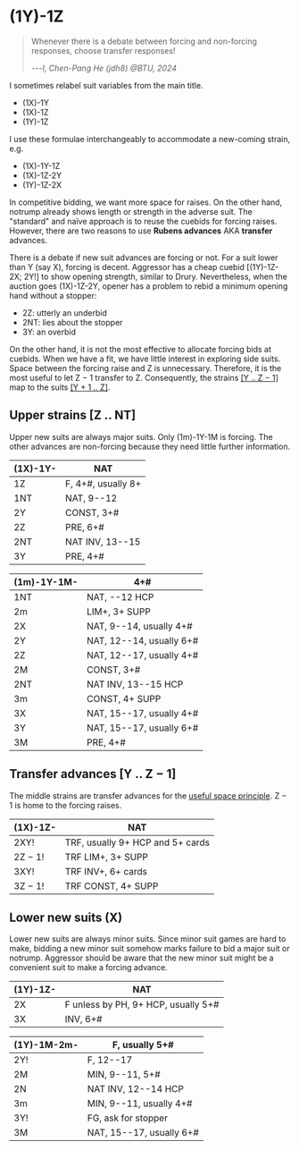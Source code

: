 # (1Y)-1Z

> Whenever there is a debate between forcing and non-forcing responses, choose
> transfer responses!
>
> ---*I, Chen-Pang He (jdh8) @BTU, 2024*

<div class="warning">

I sometimes relabel suit variables from the main title.

- (1X)-1Y
- (1X)-1Z
- (1Y)-1Z

I use these formulae interchangeably to accommodate a new-coming strain, e.g.

- (1X)-1Y-1Z
- (1X)-1Z-2Y
- (1Y)-1Z-2X

</div>

In competitive bidding, we want more space for raises.  On the other hand,
notrump already shows length or strength in the adverse suit.  The "standard"
and naïve approach is to reuse the cuebids for forcing raises.  However, there
are two reasons to use **Rubens advances** AKA **transfer** advances.

There is a debate if new suit advances are forcing or not.  For a suit lower
than Y (say X), forcing is decent.  Aggressor has a cheap cuebid [(1Y)-1Z-2X;
2Y!] to show opening strength, similar to Drury.  Nevertheless, when the auction
goes (1X)-1Z-2Y, opener has a problem to rebid a minimum opening hand without a
stopper:

- 2Z: utterly an underbid
- 2NT: lies about the stopper
- 3Y: an overbid

On the other hand, it is not the most effective to allocate forcing bids at
cuebids.  When we have a fit, we have little interest in exploring side suits.
Space between the forcing raise and Z is unnecessary.  Therefore, it is the most
useful to let Z &minus; 1 transfer to Z.  Consequently, the strains
[[Y .. Z &minus; 1]][interval] map to the suits [[Y + 1 .. Z]][interval].

[interval]: https://en.wikipedia.org/wiki/Interval_(mathematics)#Integer_intervals

## Upper strains [Z .. NT]

Upper new suits are always major suits.  Only (1m)-1Y-1M is forcing.  The other
advances are non-forcing because they need little further information.

| (1X)-1Y- | NAT |
|----------|-----|
| 1Z       | F, 4+#, usually 8+
| 1NT      | NAT, 9--12
| 2Y       | CONST, 3+#
| 2Z       | PRE, 6+#
| 2NT      | NAT INV, 13--15
| 3Y       | PRE, 4+#

| (1m)-1Y-1M- | 4+# |
|-------------|-----|
| 1NT         | NAT, --12 HCP
| 2m          | LIM+, 3+ SUPP
| 2X          | NAT, 9--14, usually 4+#
| 2Y          | NAT, 12--14, usually 6+#
| 2Z          | NAT, 12--17, usually 4+#
| 2M          | CONST, 3+#
| 2NT         | NAT INV, 13--15 HCP
| 3m          | CONST, 4+ SUPP
| 3X          | NAT, 15--17, usually 4+#
| 3Y          | NAT, 15--17, usually 6+#
| 3M          | PRE, 4+#

## Transfer advances [Y .. Z &minus; 1]

The middle strains are transfer advances for the [useful space principle][usp].
Z &minus; 1 is home to the forcing raises.

[usp]: https://en.wikipedia.org/wiki/Useful_space_principle

| (1X)-1Z-      | NAT |
|---------------|-----|
| 2XY!          | TRF, usually 9+ HCP and 5+ cards
| 2Z &minus; 1! | TRF LIM+, 3+ SUPP
| 3XY!          | TRF INV+, 6+ cards
| 3Z &minus; 1! | TRF CONST, 4+ SUPP

## Lower new suits (X)

Lower new suits are always minor suits.  Since minor suit games are hard to
make, bidding a new minor suit somehow marks failure to bid a major suit or
notrump.  Aggressor should be aware that the new minor suit might be a
convenient suit to make a forcing advance.

| (1Y)-1Z- | NAT |
|----------|-----|
| 2X       | F unless by PH, 9+ HCP, usually 5+#
| 3X       | INV, 6+#

| (1Y)-1M-2m- | F, usually 5+# |
|-------------|----------------|
| 2Y!         | F, 12--17
| 2M          | MIN, 9--11, 5+#
| 2N          | NAT INV, 12--14 HCP
| 3m          | MIN, 9--11, usually 4+#
| 3Y!         | FG, ask for stopper
| 3M          | NAT, 15--17, usually 6+#
